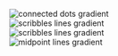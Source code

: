 ---
---

![connected dots gradient](/img/generative_art/poly-5998156520670743179.jpg)
<br />
![scribbles lines gradient](/img/generative_art/short-lines-300-25-1.000000-0.500000-5593237240519215418.jpg)
<br />
![scribbles lines gradient](/img/generative_art/lines-600-30-0-5145172688552487739.jpg)
<br />
![midpoint lines gradient](/img/generative_art/midpoint-lines-3763492572620996482.jpg)
